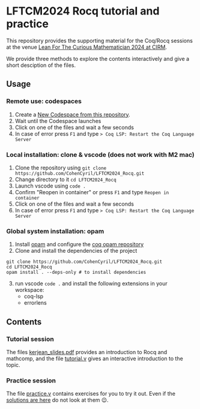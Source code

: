 # LFTCM2024 Rocq tutorial and practice

This repository provides the supporting material for the Coq/Rocq sessions at the venue
[Lean For The Curious Mathematician 2024 at CIRM](https://conferences.cirm-math.fr/2970.html).

We provide three methods to explore the contents interactively and give a short desciption of the files.

## Usage

### Remote use: codespaces

1. Create a [New Codespace from this repository](https://github.com/codespaces/new?hide_repo_select=true&ref=main&repo=767514192&skip_quickstart=true).
2. Wait until the Codespace launches
3. Click on one of the files and wait a few seconds
4. In case of error press `F1` and type `> Coq LSP: Restart the Coq Language Server`

### Local installation: clone & vscode (does not work with M2 mac)

1. Clone the repository using `git clone https://github.com/CohenCyril/LFTCM2024_Rocq.git`
2. Change directory to it `cd LFTCM2024_Rocq`
3. Launch vscode using `code .`
4. Confirm "Reopen in container" or press `F1` and type `Reopen in container`
5. Click on one of the files and wait a few seconds
6. In case of error press `F1` and type `> Coq LSP: Restart the Coq Language Server`

### Global system installation: opam

  1. Install [opam](https://opam.ocaml.org/doc/Install.html) and configure the [coq opam repository](https://coq.inria.fr/opam-using.html#coq-packages)
  2. Clone and install the dependencies of the project
  ```shell
  git clone https://github.com/CohenCyril/LFTCM2024_Rocq.git
  cd LFTCM2024_Rocq
  opam install . --deps-only # to install dependencies
  ```
  3. run vscode `code .` and install the following extensions in your workspace:
     - coq-lsp
     - errorlens

## Contents

### Tutorial session

The files [kerjean_slides.pdf](kerjean_slides.pdf) provides an introduction to Rocq and mathcomp, and the file [tutorial.v](tutorial.v) gives an interactive introduction to the topic.

### Practice session

The file [practice.v](practice.v) contains exercises for you to try it out.
Even if the [solutions are here](solutions.v) do not look at them 😉.
